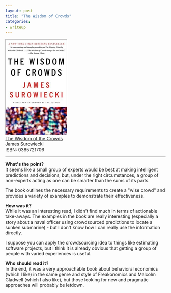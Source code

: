 ```yaml
---
layout: post
title: "The Wisdom of Crowds"
categories:
- writeup
---
```


![](/static/wisdom-of-crowds.jpg)  
[The Wisdom of the Crowds][link]   
James Surowiecki    
ISBN: 0385721706

---

**What's the point?**  
It seems like a small group of experts would be best at making intelligent 
predictions and decisions, but, under the right circumstances, a group of 
non-experts acting as one can be smarter than the sums of its parts. 

The book outlines the necessary requirements to create a "wise crowd" and provides a 
variety of examples to demonstrate their effectiveness.

**How was it?**  
While it was an interesting read, I didn't find much in terms of actionable 
take-aways. The examples in the book are really interesting (especially a story 
about a naval officer using crowdsourced predictions to locate a sunken submarine) - 
but I don't know how I can really use the information directly. 

I suppose you can apply the crowdsourcing idea to things like estimating software 
projects, but I think it is already obvious that getting a group of people with 
varied experiences is useful.

**Who should read it?**  
In the end, it was a very approachable book about behavioral economics (which I like)
in the same genre and style of Freakonomics and Malcolm Gladwell (which I also 
like), but those looking for new and pragmatic approaches will probably be letdown.

[link]: http://www.amazon.com/exec/obidos/ASIN/0385721706/ref=nosim&tag=bookreview0a1-20